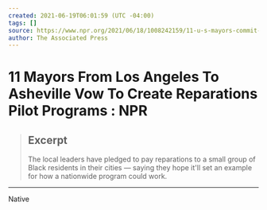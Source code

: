 ```yaml
---
created: 2021-06-19T06:01:59 (UTC -04:00)
tags: []
source: https://www.npr.org/2021/06/18/1008242159/11-u-s-mayors-commit-to-developing-pilot-projects-for-reparations
author: The Associated Press
---
```


# 11 Mayors From Los Angeles To Asheville Vow To Create Reparations Pilot Programs : NPR

> ## Excerpt
> The local leaders have pledged to pay reparations to a small group of Black residents in their cities — saying they hope it'll set an example for how a nationwide program could work.

---
Native
